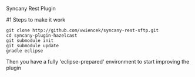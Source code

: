 Syncany Rest Plugin

#1 Steps to make it work

	git clone http://github.com/vwiencek/syncany-rest-sftp.git
	cd syncany-plugin-hazelcast
	git submodule init
	git submodule update
	gradle eclipse
	
Then you have a fully 'eclipse-prepared' environment to start improving the plugin
	
